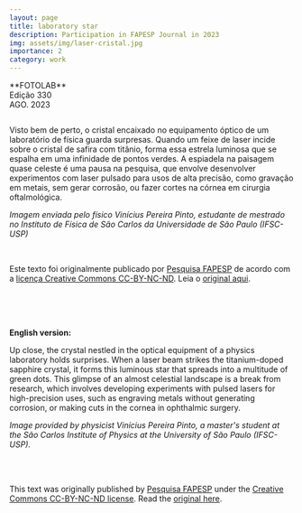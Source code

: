 ```yaml
---
layout: page
title: laboratory star
description: Participation in FAPESP Journal in 2023
img: assets/img/laser-cristal.jpg
importance: 2
category: work
---
```


<p>**FOTOLAB**</br>
Edição 330</br>
AGO. 2023</p>

<img src="https://revistapesquisa.fapesp.br/wp-content/uploads/2023/08/RPF-fotolab-laser-2023-08-site-1140.jpg" class="attachment-post-thumbnail size-post-thumbnail wp-post-image" alt="" loading="lazy" srcset="https://revistapesquisa.fapesp.br/wp-content/uploads/2023/08/RPF-fotolab-laser-2023-08-site-1140.jpg 1140w, https://revistapesquisa.fapesp.br/wp-content/uploads/2023/08/RPF-fotolab-laser-2023-08-site-1140-250x131.jpg 250w, https://revistapesquisa.fapesp.br/wp-content/uploads/2023/08/RPF-fotolab-laser-2023-08-site-1140-700x368.jpg 700w, https://revistapesquisa.fapesp.br/wp-content/uploads/2023/08/RPF-fotolab-laser-2023-08-site-1140-120x63.jpg 120w" sizes="(max-width: 1140px) 100vw, 1140px">

<p>Visto bem de perto, o cristal encaixado no equipamento óptico de um laboratório de física guarda surpresas. Quando um feixe de laser incide sobre o cristal de safira com titânio, forma essa estrela luminosa que se espalha em uma infinidade de pontos verdes. A espiadela na paisagem quase celeste é uma pausa na pesquisa, que envolve desenvolver experimentos com laser pulsado para usos de alta precisão, como gravação em metais, sem gerar corrosão, ou fazer cortes na córnea em cirurgia oftalmológica.</p><p><em>Imagem enviada pelo físico Vinícius Pereira Pinto, estudante de mestrado no Instituto de Física de São Carlos da Universidade de São Paulo (IFSC-USP) </em></p><br>

<p>Este texto foi originalmente publicado por <a href='https://revistapesquisa.fapesp.br/'>Pesquisa FAPESP</a> de acordo com a <a href='https://creativecommons.org/licenses/by-nd/4.0/'> licença Creative Commons CC-BY-NC-ND</a>. Leia o <a href='https://revistapesquisa.fapesp.br/estrela-de-laboratorio/' target='_blank'>original aqui</a>.</p><script>var img = new Image(); img.src='https://revistapesquisa.fapesp.br/republicacao_frame?id=487921&referer=' + window.location.href;</script><br>

<br>

<br>**English version:**
<p>Up close, the crystal nestled in the optical equipment of a physics laboratory holds surprises. When a laser beam strikes the titanium-doped sapphire crystal, it forms this luminous star that spreads into a multitude of green dots. This glimpse of an almost celestial landscape is a break from research, which involves developing experiments with pulsed lasers for high-precision uses, such as engraving metals without generating corrosion, or making cuts in the cornea in ophthalmic surgery.</p><p><em>Image provided by physicist Vinícius Pereira Pinto, a master's student at the São Carlos Institute of Physics at the University of São Paulo (IFSC-USP).</em></p><br><br>
<p>This text was originally published by <a href='https://revistapesquisa.fapesp.br/' target='_blank'>Pesquisa FAPESP</a> under the <a href='https://creativecommons.org/licenses/by-nd/4.0/' target='_blank'>Creative Commons CC-BY-NC-ND license</a>. Read the <a href='https://revistapesquisa.fapesp.br/estrela-de-laboratorio/' target='_blank'>original here</a>.</p><script>var img = new Image(); img.src='https://revistapesquisa.fapesp.br/republicacao_frame?id=487921&referer=' + window.location.href;</script>
